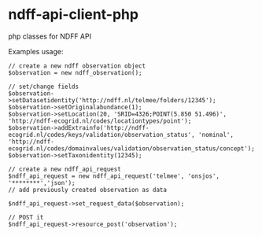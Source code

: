ndff-api-client-php
===================

php classes for NDFF API

Examples usage:

    // create a new ndff observation object
    $observation = new ndff_observation();

    // set/change fields
    $observation->setDatasetidentity('http://ndff.nl/telmee/folders/12345');
    $observation->setOriginalabundance(1);
    $observation->setLocation(20, 'SRID=4326;POINT(5.850 51.496)', 'http://ndff-ecogrid.nl/codes/locationtypes/point');
    $observation->addExtrainfo('http://ndff-ecogrid.nl/codes/keys/validation/observation_status', 'nominal', 'http://ndff-ecogrid.nl/codes/domainvalues/validation/observation_status/concept');
    $observation->setTaxonidentity(12345);

    // create a new ndff_api_request
    $ndff_api_request = new ndff_api_request('telmee', 'onsjos', '********','json');
    // add previously created observation as data

    $ndff_api_request->set_request_data($observation);

    // POST it
    $ndff_api_request->resource_post('observation');
